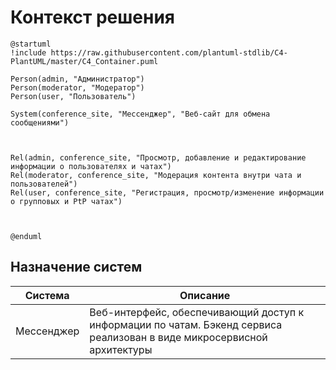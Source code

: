 # Контекст решения
<!-- Окружение системы (роли, участники, внешние системы) и связи системы с ним. Диаграмма контекста C4 и текстовое описание. 
-->
```plantuml
@startuml
!include https://raw.githubusercontent.com/plantuml-stdlib/C4-PlantUML/master/C4_Container.puml

Person(admin, "Администратор")
Person(moderator, "Модератор")
Person(user, "Пользователь")

System(conference_site, "Мессенджер", "Веб-сайт для обмена сообщениями")



Rel(admin, conference_site, "Просмотр, добавление и редактирование информации о пользователях и чатах")
Rel(moderator, conference_site, "Модерация контента внутри чата и пользователей")
Rel(user, conference_site, "Регистрация, просмотр/изменение информации о групповых и PtP чатах")



@enduml
```
## Назначение систем
|Система| Описание|
|-------|---------|
| Мессенджер | Веб-интерфейс, обеспечивающий доступ к информации по чатам. Бэкенд сервиса реализован в виде микросервисной архитектуры |

